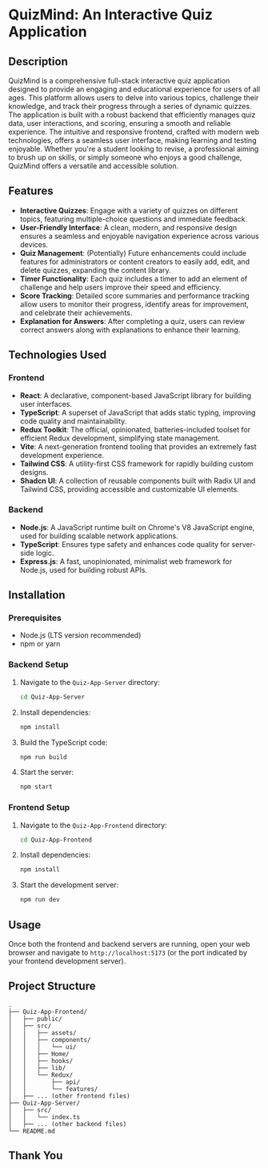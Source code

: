 # QuizMind: An Interactive Quiz Application

## Description
QuizMind is a comprehensive full-stack interactive quiz application designed to provide an engaging and educational experience for users of all ages. This platform allows users to delve into various topics, challenge their knowledge, and track their progress through a series of dynamic quizzes. The application is built with a robust backend that efficiently manages quiz data, user interactions, and scoring, ensuring a smooth and reliable experience. The intuitive and responsive frontend, crafted with modern web technologies, offers a seamless user interface, making learning and testing enjoyable. Whether you're a student looking to revise, a professional aiming to brush up on skills, or simply someone who enjoys a good challenge, QuizMind offers a versatile and accessible solution.

## Features
- **Interactive Quizzes**: Engage with a variety of quizzes on different topics, featuring multiple-choice questions and immediate feedback.
- **User-Friendly Interface**: A clean, modern, and responsive design ensures a seamless and enjoyable navigation experience across various devices.
- **Quiz Management**: (Potentially) Future enhancements could include features for administrators or content creators to easily add, edit, and delete quizzes, expanding the content library.
- **Timer Functionality**: Each quiz includes a timer to add an element of challenge and help users improve their speed and efficiency.
- **Score Tracking**: Detailed score summaries and performance tracking allow users to monitor their progress, identify areas for improvement, and celebrate their achievements.
- **Explanation for Answers**: After completing a quiz, users can review correct answers along with explanations to enhance their learning.

## Technologies Used

### Frontend
- **React**: A declarative, component-based JavaScript library for building user interfaces.
- **TypeScript**: A superset of JavaScript that adds static typing, improving code quality and maintainability.
- **Redux Toolkit**: The official, opinionated, batteries-included toolset for efficient Redux development, simplifying state management.
- **Vite**: A next-generation frontend tooling that provides an extremely fast development experience.
- **Tailwind CSS**: A utility-first CSS framework for rapidly building custom designs.
- **Shadcn UI**: A collection of reusable components built with Radix UI and Tailwind CSS, providing accessible and customizable UI elements.

### Backend
- **Node.js**: A JavaScript runtime built on Chrome's V8 JavaScript engine, used for building scalable network applications.
- **TypeScript**: Ensures type safety and enhances code quality for server-side logic.
- **Express.js**: A fast, unopinionated, minimalist web framework for Node.js, used for building robust APIs.

## Installation

### Prerequisites
- Node.js (LTS version recommended)
- npm or yarn

### Backend Setup
1. Navigate to the `Quiz-App-Server` directory:
   ```bash
   cd Quiz-App-Server
   ```
2. Install dependencies:
   ```bash
   npm install
   ```
3. Build the TypeScript code:
   ```bash
   npm run build
   ```
4. Start the server:
   ```bash
   npm start
   ```

### Frontend Setup
1. Navigate to the `Quiz-App-Frontend` directory:
   ```bash
   cd Quiz-App-Frontend
   ```
2. Install dependencies:
   ```bash
   npm install
   ```
3. Start the development server:
   ```bash
   npm run dev
   ```

## Usage
Once both the frontend and backend servers are running, open your web browser and navigate to `http://localhost:5173` (or the port indicated by your frontend development server).

## Project Structure
```
.
├── Quiz-App-Frontend/
│   ├── public/
│   ├── src/
│   │   ├── assets/
│   │   ├── components/
│   │   │   └── ui/
│   │   ├── Home/
│   │   ├── hooks/
│   │   ├── lib/
│   │   └── Redux/
│   │       ├── api/
│   │       └── features/
│   ├── ... (other frontend files)
├── Quiz-App-Server/
│   ├── src/
│   │   └── index.ts
│   ├── ... (other backend files)
└── README.md
```

## Thank You